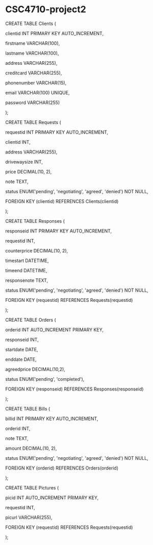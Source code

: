 # CSC4710-project2
CREATE TABLE Clients (  

clientid INT PRIMARY KEY AUTO_INCREMENT,   

firstname VARCHAR(100), 

lastname VARCHAR(100),  

address VARCHAR(255),  

creditcard VARCHAR(255),  

phonenumber VARCHAR(15),  

email VARCHAR(100) UNIQUE, 

password VARCHAR(255) 

); 

 

CREATE TABLE Requests (  

requestid INT PRIMARY KEY AUTO_INCREMENT, 

clientid INT, 

address VARCHAR(255), 

drivewaysize INT, 

price DECIMAL(10, 2), 

note TEXT, 

status ENUM('pending', 'negotiating', 'agreed', 'denied') NOT NULL, 

FOREIGN KEY (clientid) REFERENCES Clients(clientid)  

); 

 

CREATE TABLE Responses ( 

responseid INT PRIMARY KEY AUTO_INCREMENT, 

requestid INT, 

counterprice DECIMAL(10, 2), 

timestart DATETIME,  

timeend DATETIME,  

responsenote TEXT, 

status ENUM('pending', 'negotiating', 'agreed', 'denied') NOT NULL, 

FOREIGN KEY (requestid) REFERENCES Requests(requestid) 

 ); 

 

CREATE TABLE Orders (  

orderid INT AUTO_INCREMENT PRIMARY KEY,  

responseid INT,  

startdate DATE,  

enddate DATE,  

agreedprice DECIMAL(10,2), 

status ENUM('pending', 'completed'), 

FOREIGN KEY (responseid) REFERENCES Responses(responseid) 

); 

 

CREATE TABLE Bills (  

billid INT PRIMARY KEY AUTO_INCREMENT,  

orderid INT,  

note TEXT, 

amount DECIMAL(10, 2),  

status ENUM('pending', 'negotiating', 'agreed', 'denied') NOT NULL, 

FOREIGN KEY (orderid) REFERENCES Orders(orderid)  

); 

 

CREATE TABLE Pictures (  

picid INT AUTO_INCREMENT PRIMARY KEY, 

requestid INT, 

picurl VARCHAR(255), 

FOREIGN KEY (requestid) REFERENCES Requests(requestid) 

); 
